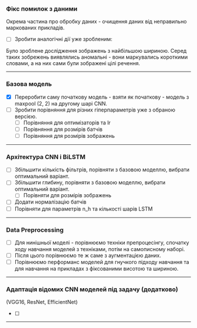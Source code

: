 ### Фікс помилок з даними

Окрема частина про обробку даних - очищення даних від неправильно маркованих прикладів.

- [ ] Зробити аналогічні дії уже зробленим:

Було зроблене дослідження зображень з найбільшою шириною. Серед таких зобрежень виявлялись аномальні - вони маркувались короткими словами, а на них сами були зображені цілі речення. 

___

### Базова модель

- [x] Переробити саму початкову модель - взяти як початкову - модель з maxpool (2, 2) на другому шарі CNN. 
- [ ] Зробити порівняння для різних гіперпараметрів уже з обраною версією.
  - [ ] Порівняння для оптимізаторів та lr
  - [ ] Порівняння для розмірів батчів
  - [ ] Порівняння для розмірів зображень

___

### Архітектура CNN і BiLSTM

- [ ] Збільшити кількість фільтрів, порівняти з базовою моделлю, вибрати оптимальний варіант.
- [ ] Збільшити глибину, порівняти з базовою моделлю, вибрати оптимальний варіант.
  - [ ] Порівняти для розмірів зображень
- [ ] Додати нормалізацію батчів
- [ ] Порівняти для параметрів n_h та кількості шарів LSTM

___

### Data Preprocessing

- [ ] Для нинішньої моделі - порівнюємо техніки препроцесінгу, спочатку ходу навчання моделей з техніками, потім на самописному наборі.
- [ ] Після цього порівнюємо те ж саме з аугментацією даних.
- [ ] Порівнюємо перформанс моделей для гнучкого підходу навчання та для навчання на прикладах з фіксованими висотою та шириною.

___

### Адаптація відомих CNN моделей під задачу (додатково)

(VGG16, ResNet, EfficientNet)

- [ ] 

___